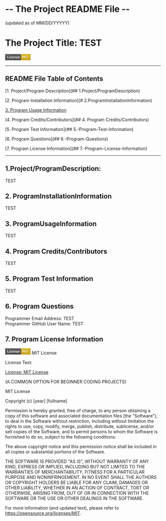 # -- The Project README File --
(updated as of MM/DD/YYYYY)


# The Project Title: TEST
![a license icon](.//images/License_Badge__The_MIT_License.jpg)

--------------------------------

## README File Table of Contents

[1. Project/Program Description](## 1.Project/ProgramDescription)

[2. Program Installation Information](# 2.ProgramInstallationInformation)

[3. Program Usage Information](##3.ProgramUsageInformation)

[4. Program Credits/Contributors](## 4. Program Credits/Contributors)

[5. Program Test Information](## 5.-Program-Test-Information)

[6. Program Questions](## 6.-Program-Questions)

[7. Program License Information](## 7.-Program-License-Information)

--------------------------------

## 1.Project/ProgramDescription:
TEST

## 2. ProgramInstallationInformation
TEST

## 3. ProgramUsageInformation
TEST

## 4. Program Credits/Contributors
TEST

## 5. Program Test Information
TEST

## 6. Program Questions
Programmer Email Address: TEST    
Programmer GitHub User Name: TEST

## 7. Program License Information
![a license icon](.//images/License_Badge__The_MIT_License.jpg)    MIT License

License Text:

[License: MIT License](https://opensource.org/licenses/MIT)

(A COMMON OPTION FOR BEGINNER CODING PROJECTS)

MIT License

Copyright (c) [year] [fullname]

Permission is hereby granted, free of charge, to any person obtaining a copy
of this software and associated documentation files (the "Software"), to deal
in the Software without restriction, including without limitation the rights
to use, copy, modify, merge, publish, distribute, sublicense, and/or sell
copies of the Software, and to permit persons to whom the Software is
furnished to do so, subject to the following conditions:

The above copyright notice and this permission notice shall be included in all
copies or substantial portions of the Software.

THE SOFTWARE IS PROVIDED "AS IS", WITHOUT WARRANTY OF ANY KIND, EXPRESS OR
IMPLIED, INCLUDING BUT NOT LIMITED TO THE WARRANTIES OF MERCHANTABILITY,
FITNESS FOR A PARTICULAR PURPOSE AND NONINFRINGEMENT. IN NO EVENT SHALL THE
AUTHORS OR COPYRIGHT HOLDERS BE LIABLE FOR ANY CLAIM, DAMAGES OR OTHER
LIABILITY, WHETHER IN AN ACTION OF CONTRACT, TORT OR OTHERWISE, ARISING FROM,
OUT OF OR IN CONNECTION WITH THE SOFTWARE OR THE USE OR OTHER DEALINGS IN THE
SOFTWARE.

For more information (and updated text), please refer to https://opensource.org/licenses/MIT.
